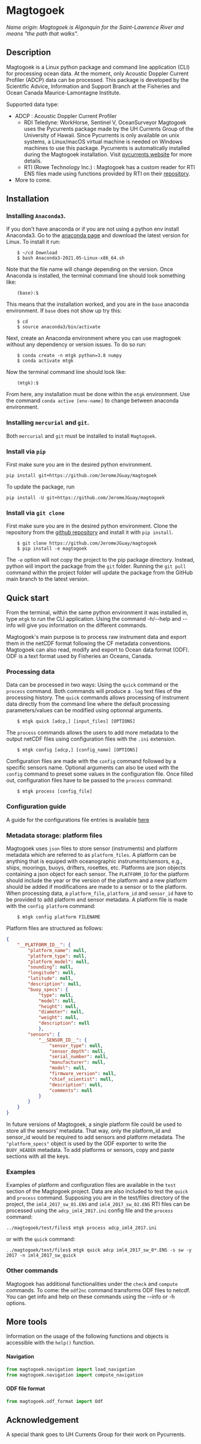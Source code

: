# Magtogoek
*Name origin: Magtogoek is Algonquin for the Saint-Lawrence River and means "the path that walks".*
## Description
Magtogoek is a Linux python package and command line application (CLI) for processing ocean data. 
At the moment, only Acoustic Doppler Current Profiler (ADCP) data can be processed. 
This package is developed by the Scientific Advice, Information and Support Branch at the Fisheries and Ocean Canada Maurice-Lamontagne Institute.

Supported data type:

* ADCP : Acoustic Doppler Current Profiler
  - RDI Teledyne: WorkHorse, Sentinel V, OceanSurveyor 
    Magtogoek uses the Pycurrents package made by the UH Currents Group of the University of Hawaii.
    Since Pycurrents is only available on unix systems, a Linux/macOS virtual machine is needed on Windows machines to use this package.
    Pycurrents is automatically installed during the Magtogoek installation.
    Visit [pycurrents website](https://currents.soest.hawaii.edu/ocn_data_analysis/installation.html) for more details.
  - RTI (Rowe Technology Inc.) : 
    Magtogoek has a custom reader for RTI ENS files made using functions provided by RTI on
    their [repository](https://github.com/rowetechinc/RTI).
* More to come.

## Installation
### Installing `Anaconda3`.
If you don't have anaconda or if you are not using a python env install Anaconda3.
Go to the [anaconda page](https://repo.anaconda.com/archive/Anaconda3-2021.05-Linux-x86_64.sh) and download the latest version for Linux.
To install it run:
```shell
    $ ~/cd Download
    $ bash Anaconda3-2021.05-Linux-x86_64.sh
```
Note that the file name will change depending on the version.
Once Anaconda is installed, the terminal command line should look something like:
```shell
    (base):$ 
```   
This means that the installation worked, and you are in the `base` anaconda environment.
If `base` does not show up try this:
```shell
    $ cd 
    $ source anaconda3/bin/activate
```
Next, create an Anaconda environment where you can use magtogoek without any dependency or version issues.
To do so run:
```shell
    $ conda create -n mtgk python=3.8 numpy 
    $ conda activate mtgk 
```
Now the terminal command line should look like:
```shell
    (mtgk):$ 
```
From here, any installation must be done within the `mtgk` environment.
Use the command `conda active [env-name]` to change between anaconda environment.
### Installing `mercurial` and `git`.
Both `mercurial` and `git` must be installed to install `Magtogoek`. 

### Install via `pip`
First make sure you are in the desired python environment.
```shell
pip install git+https://github.com/JeromeJGuay/magtogoek
```
To update the package, run
```shell
pip install -U git+https://github.com/JeromeJGuay/magtogoek
```
### Install via `git clone`
First make sure you are in the desired python environment.
Clone the repository from the [github repository](https://github.com/JeromeJGuay/magtogoek) and install it with `pip install`. 
```shell
    $ git clone https://github.com/JeromeJGuay/magtogoek
    $ pip install -e magtogoek
```
The `-e` option will not copy the project to the pip package directory. 
Instead, python will import the package from the `git` folder.
Running the `git pull` command within the project folder will update the
package from the GitHub main branch to the latest version.
<!---
### Requirements
Magtogoek uses the external python package pycurrents made by UH Currents Group at the University of Hawaii to process Teledyne ADCP data. 
Pycurrents is only available on unix systems.
Pycurrents can be cloned from their [mercurial repository](https://currents.soest.hawaii.edu/hgstage/pycurrents) and installed with `pip install`.
```shell
    $ hg clone https://currents.soest.hawaii.edu/hgstage/pycurrents
    $ pip install pycurrents
```
-->
## Quick start
From the terminal, within the same python environment it was installed in, type `mtgk` to run the CLI application. 
Using the command -h/--help and --info will give you information on the different commands.

Magtogoek's main purpose is to process raw instrument data and export them in the netCDF format following the CF metadata conventions. 
Magtogoek can also read, modify and export to Ocean data format (ODF).
ODF is a text format used by Fisheries an Oceans, Canada.

### Processing data
Data can be processed in two ways: Using the `quick` command or the `process` command. 
Both commands will produce a `.log` text files of the processing history.
The `quick` commands allows processing of instrument data directly from the command line where the default processing parameters/values can be modified using optionnal arguments.
```Shell
    $ mtgk quick [adcp,] [input_files] [OPTIONS]
```
The `process` commands allows the users to add more metadata to the output
netCDF files using configuration files with the `.ini` extension.
```Shell
    $ mtgk config [adcp,] [config_name] [OPTIONS]
```
Configuration files are made with the `config` command followed by a
specific sensors name. 
Optional arguments can also be used with the `config` command to preset some values in the configuration file.
Once filled out, configuration files have to be passed to the `process` command:
```Shell
    $ mtgk process [config_file]
```
### Configuration guide
A guide for the configurations file entries is available [here](config_user_guide.md)

### Metadata storage: platform files
Magtogoek uses `json` files to store sensor (instruments) and platform metadata which are referred to as `platform_files`.
A platform can be anything that is equiped with oceanographic instruments/sensors, e.g., ships, moorings, buoys, drifters, rosettes, etc.
Platforms are json objects containing a json object for each sensor. 
The `PLATFORM_ID` for the platform should include the year or the version of the platform and a new platform should be added if modifications are made to a sensor or to the platform.
When processing data, a `platform_file`, `platform_id` and `sensor_id` have to be provided to add platform and sensor metadata.
A platform file is made with the `config platform` command:
```Shell
    $ mtgk config platform FILENAME 
```
Platform files are structured as follows:

```json
{
    "__PLATFORM_ID__": {
        "platform_name": null,
        "platform_type": null,
        "platform_model": null,
        "sounding": null,
        "longitude": null,
        "latitude": null,
        "description": null,
        "buoy_specs": {
            "type": null,
            "model": null,
            "height": null,
            "diameter": null,
            "weight": null,
            "description": null
            },
        "sensors": {
            "__SENSOR_ID__": {
                "sensor_type": null,
                "sensor_depth": null,
                "serial_number": null,
                "manufacturer": null,
                "model": null,
                "firmware_version": null,
                "chief_scientist": null,
                "description": null,
                "comments": null
            }
        }
    }
}
```
In future versions of Magtogoek, a single platform file could be used to store all the sensors' metadata. 
That way, only the platform\_id and sensor\_id would be required to add sensors and platform metadata. 
The `"platform_specs"` object is used by the ODF exporter to write the `BUOY_HEADER` metadata.
To add platforms or sensors, copy and paste sections with all the keys.
### Examples
Examples of platform and configuration files are available in the `test` section of the Magtogoek project. 
Data are also included to test the `quick` and `process` command.
Supposing you are in the test/files directory of the project, the `iml4_2017_sw_01.ENS` and `iml4_2017_sw_02.ENS` RTI files can be processed using the `adcp_iml4_2017.ini` config file and the `process` command:
```shell
../magtogoek/test/files$ mtgk process adcp_iml4_2017.ini
```
or with the `quick` command:
```shell
../magtogoek/test/files$ mtgk quick adcp iml4_2017_sw_0*.ENS -s sw -y 2017 -n iml4_2017_sw_quick
```


### Other commands

Magtogoek has additional functionalities under the `check` and `compute` commands.
To come: the `odf2nc` command transforms ODF files to netcdf.
You can get info and help on these commands using the --info or -h options.

## More tools
Information on the usage of the following functions and objects is accessible with the `help()` function.
#### Navigation 
```python
from magtogoek.navigation import load_navigation
from magtogoek.navigation import compute_navigation
```
#### ODF file format
```python
from magtogoek.odf_format import Odf
```
## Acknowledgement
A special thank goes to UH Currents Group for their work on Pycurrents.

